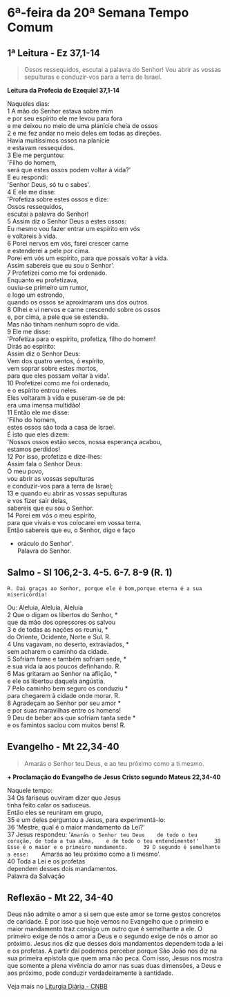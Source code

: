 # 6ª-feira da 20ª Semana Tempo Comum

## 1ª Leitura - Ez 37,1-14

> Ossos ressequidos, escutai a palavra do Senhor! Vou abrir as vossas sepulturas e conduzir-vos para a terra de Israel.

**Leitura da Profecia de Ezequiel 37,1-14**

Naqueles dias:   
1 A mão do Senhor estava sobre mim   
 e por seu espírito ele me levou para fora   
 e me deixou no meio de uma planície cheia de ossos   
2 e me fez andar no meio deles em todas as direções.   
 Havia muitíssimos ossos na planície   
 e estavam ressequidos.   
3 Ele me perguntou:   
 'Filho do homem,   
 será que estes ossos podem voltar à vida?'   
 E eu respondi:   
 'Senhor Deus, só tu o sabes'.   
4 E ele me disse:   
 'Profetiza sobre estes ossos e dize:   
 Ossos ressequidos,   
 escutai a palavra do Senhor!   
5 Assim diz o Senhor Deus a estes ossos:   
 Eu mesmo vou fazer entrar um espírito em vós   
 e voltareis à vida.   
6 Porei nervos em vós, farei crescer carne   
 e estenderei a pele por cima.   
 Porei em vós um espírito, para que possais voltar à vida.   
 Assim sabereis que eu sou o Senhor'.   
7 Profetizei como me foi ordenado.   
 Enquanto eu profetizava,   
 ouviu-se primeiro um rumor,   
 e logo um estrondo,   
 quando os ossos se aproximaram uns dos outros.   
8 Olhei e vi nervos e carne crescendo sobre os ossos   
 e, por cima, a pele que se estendia.   
 Mas não tinham nenhum sopro de vida.   
9 Ele me disse:   
 'Profetiza para o espírito, profetiza, filho do homem!   
 Dirás ao espírito:   
 Assim diz o Senhor Deus:   
 Vem dos quatro ventos, ó espírito,   
 vem soprar sobre estes mortos,   
 para que eles possam voltar à vida'.   
10 Profetizei como me foi ordenado,   
 e o espírito entrou neles.   
 Eles voltaram à vida e puseram-se de pé:   
 era uma imensa multidão!   
11 Então ele me disse:   
 'Filho do homem,   
 estes ossos são toda a casa de Israel.   
 É isto que eles dizem:   
 'Nossos ossos estão secos, nossa esperança acabou,   
 estamos perdidos!   
12 Por isso, profetiza e dize-lhes:   
 Assim fala o Senhor Deus:   
 Ó meu povo,   
 vou abrir as vossas sepulturas   
 e conduzir-vos para a terra de Israel;   
13 e quando eu abrir as vossas sepulturas   
 e vos fizer sair delas,   
 sabereis que eu sou o Senhor.   
14 Porei em vós o meu espírito,   
 para que vivais e vos colocarei em vossa terra.   
 Então sabereis que eu, o Senhor, digo e faço   
 - oráculo do Senhor'.   
 Palavra do Senhor.

## Salmo - Sl 106,2-3. 4-5. 6-7. 8-9 (R. 1)

`R. Dai graças ao Senhor, porque ele é bom,porque eterna é a sua misericórdia!`

Ou: Aleluia, Aleluia, Aleluia   
2 Que o digam os libertos do Senhor, *   
 que da mão dos opressores os salvou   
3 e de todas as nações os reuniu, *   
 do Oriente, Ocidente, Norte e Sul. R.       
4 Uns vagavam, no deserto, extraviados, *   
 sem acharem o caminho da cidade.   
5 Sofriam fome e também sofriam sede, *   
 e sua vida ia aos poucos definhando. R.       
6 Mas gritaram ao Senhor na aflição, *   
 e ele os libertou daquela angústia.   
7 Pelo caminho bem seguro os conduziu *   
 para chegarem à cidade onde morar. R.       
8 Agradeçam ao Senhor por seu amor *   
 e por suas maravilhas entre os homens!   
9 Deu de beber aos que sofriam tanta sede *   
 e os famintos saciou com muitos bens! R.

## Evangelho - Mt 22,34-40

> Amarás o Senhor teu Deus, e ao teu próximo como a ti mesmo.

**+ Proclamação do Evangelho de Jesus Cristo segundo Mateus 22,34-40**

Naquele tempo:    
34 Os fariseus ouviram dizer que Jesus   
 tinha feito calar os saduceus.   
 Então eles se reuniram em grupo,    
35 e um deles perguntou a Jesus, para experimentá-lo:    
36 'Mestre, qual é o maior mandamento da Lei?'    
37 Jesus respondeu: '`Amarás o Senhor teu Deus   
 de todo o teu coração, de toda a tua alma,   
 e de todo o teu entendimento!'    
38 Esse é o maior e o primeiro mandamento.    
39 O segundo é semelhante a esse:   
 `Amarás ao teu próximo como a ti mesmo'.    
40 Toda a Lei e os profetas   
 dependem desses dois mandamentos.   
 Palavra da Salvação

## Reflexão - Mt 22, 34-40

Deus não admite o amor a si sem que este amor se torne gestos concretos de caridade.  É por isso que hoje vemos no Evangelho que o primeiro e maior mandamento traz consigo um outro que é semelhante a ele. O primeiro exige de nós o amor a Deus e o segundo exige de nós o amor ao próximo. Jesus nos diz que desses dois mandamentos dependem toda a lei e os profetas. A partir daí podemos perceber porque São João nos diz na sua primeira epístola que quem ama não peca. Com isso, Jesus nos mostra que somente a plena vivência do amor nas suas duas dimensões, a Deus e aos próximo, pode conduzir verdadeiramente à santidade.

Veja mais no [Liturgia Diária - CNBB](http://liturgiadiaria.cnbb.org.br/app/user/user/UserView.php?ano=2016&mes=8&dia=19)